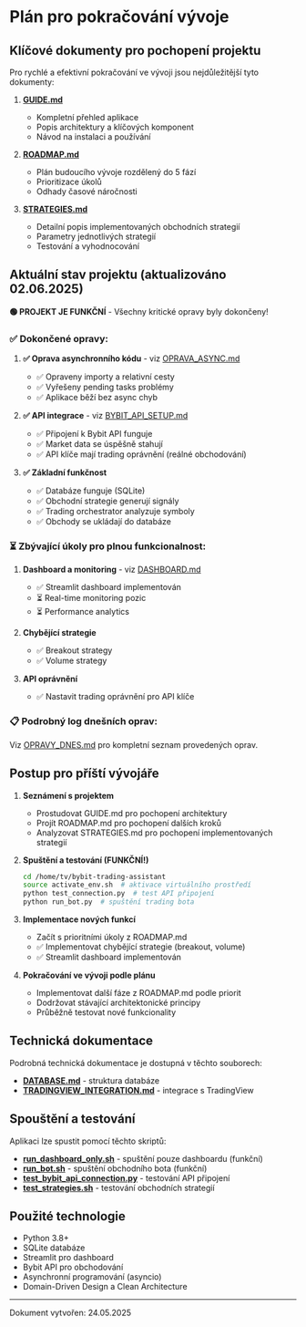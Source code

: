 # Plán pro pokračování vývoje

## Klíčové dokumenty pro pochopení projektu

Pro rychlé a efektivní pokračování ve vývoji jsou nejdůležitější tyto dokumenty:

1. **[GUIDE.md](/home/tv/bybit-trading-assistant/docs/GUIDE.md)**
   - Kompletní přehled aplikace
   - Popis architektury a klíčových komponent
   - Návod na instalaci a používání

2. **[ROADMAP.md](/home/tv/bybit-trading-assistant/ROADMAP.md)**
   - Plán budoucího vývoje rozdělený do 5 fází
   - Prioritizace úkolů
   - Odhady časové náročnosti

3. **[STRATEGIES.md](/home/tv/bybit-trading-assistant/docs/STRATEGIES.md)**
   - Detailní popis implementovaných obchodních strategií
   - Parametry jednotlivých strategií
   - Testování a vyhodnocování

## Aktuální stav projektu (aktualizováno 02.06.2025)

**🟢 PROJEKT JE FUNKČNÍ** - Všechny kritické opravy byly dokončeny!

### ✅ **Dokončené opravy:**

1. **✅ Oprava asynchronního kódu** - viz [OPRAVA_ASYNC.md](/home/tv/bybit-trading-assistant/OPRAVA_ASYNC.md)
   - ✅ Opraveny importy a relativní cesty
   - ✅ Vyřešeny pending tasks problémy
   - ✅ Aplikace běží bez async chyb

2. **✅ API integrace** - viz [BYBIT_API_SETUP.md](/home/tv/bybit-trading-assistant/BYBIT_API_SETUP.md)
   - ✅ Připojení k Bybit API funguje
   - ✅ Market data se úspěšně stahují
   - ✅ API klíče mají trading oprávnění (reálné obchodování)

3. **✅ Základní funkčnost**
   - ✅ Databáze funguje (SQLite)
   - ✅ Obchodní strategie generují signály
   - ✅ Trading orchestrator analyzuje symboly
   - ✅ Obchody se ukládají do databáze

### ⏳ **Zbývající úkoly pro plnou funkcionalnost:**

1. **Dashboard a monitoring** - viz [DASHBOARD.md](docs/DASHBOARD.md)
   - ✅ Streamlit dashboard implementován
   - ⏳ Real-time monitoring pozic
   - ⏳ Performance analytics

2. **Chybějící strategie**
   - ✅ Breakout strategy
   - ✅ Volume strategy

3. **API oprávnění**
   - ✅ Nastavit trading oprávnění pro API klíče

### 📋 **Podrobný log dnešních oprav:**
Viz [OPRAVY_DNES.md](/home/tv/bybit-trading-assistant/OPRAVY_DNES.md) pro kompletní seznam provedených oprav.

## Postup pro příští vývojáře

1. **Seznámení s projektem**
   - Prostudovat GUIDE.md pro pochopení architektury
   - Projít ROADMAP.md pro pochopení dalších kroků
   - Analyzovat STRATEGIES.md pro pochopení implementovaných strategií

2. **Spuštění a testování (FUNKČNÍ!)**
   ```bash
   cd /home/tv/bybit-trading-assistant
   source activate_env.sh  # aktivace virtuálního prostředí
   python test_connection.py  # test API připojení
   python run_bot.py  # spuštění trading bota
   ```

3. **Implementace nových funkcí**
   - Začít s prioritními úkoly z ROADMAP.md
   - ✅ Implementovat chybějící strategie (breakout, volume)
   - ✅ Streamlit dashboard implementován

3. **Pokračování ve vývoji podle plánu**
   - Implementovat další fáze z ROADMAP.md podle priorit
   - Dodržovat stávající architektonické principy
   - Průběžně testovat nové funkcionality

## Technická dokumentace

Podrobná technická dokumentace je dostupná v těchto souborech:

- **[DATABASE.md](/home/tv/bybit-trading-assistant/docs/DATABASE.md)** - struktura databáze
- **[TRADINGVIEW_INTEGRATION.md](/home/tv/bybit-trading-assistant/docs/TRADINGVIEW_INTEGRATION.md)** - integrace s TradingView

## Spouštění a testování

Aplikaci lze spustit pomocí těchto skriptů:

- **[run_dashboard_only.sh](run_dashboard_only.sh)** - spuštění pouze dashboardu (funkční)
- **[run_bot.sh](run_bot.sh)** - spuštění obchodního bota (funkční)
- **[test_bybit_api_connection.py](/home/tv/bybit-trading-assistant/test_bybit_api_connection.py)** - testování API připojení
- **[test_strategies.sh](/home/tv/bybit-trading-assistant/test_strategies.sh)** - testování obchodních strategií

## Použité technologie

- Python 3.8+
- SQLite databáze
- Streamlit pro dashboard
- Bybit API pro obchodování
- Asynchronní programování (asyncio)
- Domain-Driven Design a Clean Architecture

---

Dokument vytvořen: 24.05.2025